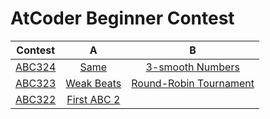 # AtCoder Beginner Contest

|Contest|A|B|
|:---:|:---:|:---:|
|[ABC324](https://atcoder.jp/contests/abc324)|[Same](ABC324/A_Same.py)|[3-smooth Numbers](ABC324/B_3_smooth_Numbers.py)|
|[ABC323](https://atcoder.jp/contests/abc323)|[Weak Beats](ABC323/A_Weak_Beats.py)|[Round-Robin Tournament](ABC323/B_Round_Robin_Tournament.py)|
|[ABC322](https://atcoder.jp/contests/abc322)|[First ABC 2](ABC322/A_First_ABC_2.py)||

